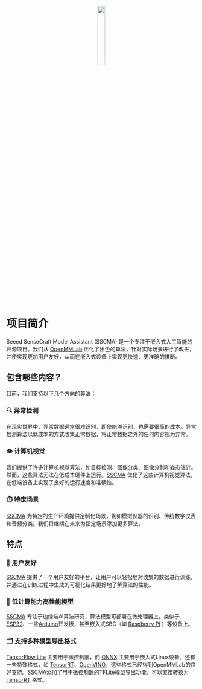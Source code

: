 <div align="center">
  <img width="20%" src="https://files.seeedstudio.com/sscma/docs/images/SSCMA-Hero.png">
</div>

# 项目简介

Seeed SenseCraft Model Assistant (SSCMA)  是一个专注于嵌入式人工智能的开源项目。我们从 [OpenMMLab](https://github.com/open-mmlab) 优化了出色的算法，针对实际场景进行了改进，并使实现更加用户友好，从而在嵌入式设备上实现更快速、更准确的推断。

## 包含哪些内容？

目前，我们支持以下几个方向的算法：

### 🔍 异常检测

在现实世界中，异常数据通常很难识别，即使能够识别，也需要很高的成本。异常检测算法以低成本的方式收集正常数据，将正常数据之外的任何内容视为异常。

### 👁️ 计算机视觉

我们提供了许多计算机视觉算法，如目标检测、图像分类、图像分割和姿态估计。然而，这些算法无法在低成本硬件上运行。[SSCMA](https://github.com/Seeed-Studio/ModelAssistant) 优化了这些计算机视觉算法，在低端设备上实现了良好的运行速度和准确性。

### ⏱️ 特定场景

[SSCMA](https://github.com/Seeed-Studio/ModelAssistant) 为特定的生产环境提供定制化场景，例如模拟仪器的识别、传统数字仪表和音频分类。我们将继续在未来为指定场景添加更多算法。

## 特点

### 🤝 用户友好

[SSCMA](https://github.com/Seeed-Studio/ModelAssistant) 提供了一个用户友好的平台，让用户可以轻松地对收集的数据进行训练，并通过在训练过程中生成的可视化结果更好地了解算法的性能。

### 🔋 低计算能力高性能模型

[SSCMA](https://github.com/Seeed-Studio/ModelAssistant) 专注于边缘端AI算法研究，算法模型可部署在微处理器上，类似于[ESP32](https://www.espressif.com/en/products/socs/esp32)、一些[Arduino](https://arduino.cc)开发板，甚至嵌入式SBC（如 [Raspberry Pi](https://www.raspberrypi.org) ）等设备上。

### 🗂️ 支持多种模型导出格式

[TensorFlow Lite](https://www.tensorflow.org/lite) 主要用于微控制器，而 [ONNX](https://onnx.ai) 主要用于嵌入式Linux设备。还有一些特殊格式，如 [TensorRT](https://developer.nvidia.com/tensorrt)、[OpenVINO](https://docs.openvino.ai)，这些格式已经得到OpenMMLab的良好支持。[SSCMA](https://github.com/Seeed-Studio/ModelAssistant)添加了用于微控制器的TFLite模型导出功能，可以直接转换为 [TensorRT](https://developer.nvidia.com/tensorrt) 格式。
